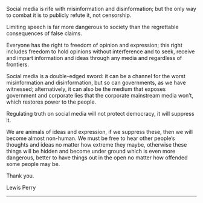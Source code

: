 Social media is rife with misinformation and disinformation; but the only way to combat it is to
publicly refute it, not censorship.

Limiting speech is far more dangerous to society than the regrettable consequences of false claims.

Everyone has the right to freedom of opinion and expression; this right includes freedom to hold
opinions without interference and to seek, receive and impart information and ideas through any
media and regardless of frontiers.

Social media is a double-edged sword: it can be a channel for the worst misinformation and
disinformation, but so can governments, as we have witnessed; alternatively, it can also be
the medium that exposes government and corporate lies that the corporate mainstream
media won’t, which restores power to the people.

Regulating truth on social media will not protect democracy, it will suppress it.

We are animals of ideas and expression, if we suppress these, then we will become almost
non-human. We must be free to hear other people’s thoughts and ideas no matter how
extreme they maybe, otherwise these things will be hidden and become under ground which
is even more dangerous, better to have things out in the open no matter how offended some
people may be.

Thank you.

Lewis Perry


-----

